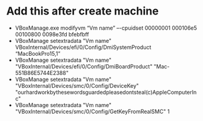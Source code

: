 # Add this after create machine
- VBoxManage.exe modifyvm “Vm name” –-cpuidset 00000001 000106e5 00100800 0098e3fd bfebfbff
- VBoxManage setextradata "Vm name" VBoxInternal/Devices/efi/0/Config/DmiSystemProduct “MacBookPro15,1”
- VBoxManage setextradata "Vm name" "VBoxInternal/Devices/efi/0/Config/DmiBoardProduct" "Mac-551B86E5744E2388"
- VBoxManage setextradata "Vm name" "VBoxInternal/Devices/smc/0/Config/DeviceKey" "ourhardworkbythesewordsguardedpleasedontsteal(c)AppleComputerInc"
- VBoxManage setextradata "Vm name" "VBoxInternal/Devices/smc/0/Config/GetKeyFromRealSMC" 1
